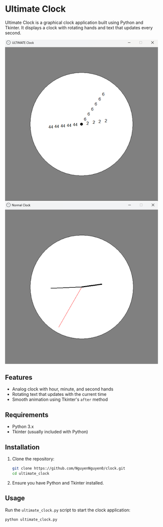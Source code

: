 # Ultimate Clock

Ultimate Clock is a graphical clock application built using Python and Tkinter. It displays a clock with rotating hands and text that updates every second.

![Ultimate Clock](/img/ultimate-clock.png)
![Normal Clock](/img/normal-clock.png)

## Features

- Analog clock with hour, minute, and second hands
- Rotating text that updates with the current time
- Smooth animation using Tkinter's `after` method

## Requirements

- Python 3.x
- Tkinter (usually included with Python)

## Installation

1. Clone the repository:
    ```sh
    git clone https://github.com/NguyenNguyen0/clock.git
    cd ultimate_clock
    ```

2. Ensure you have Python and Tkinter installed.

## Usage

Run the `ultimate_clock.py` script to start the clock application:
```sh
python ultimate_clock.py